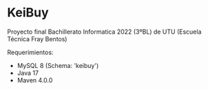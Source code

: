 # KeiBuy

Proyecto final Bachillerato Informatica 2022 (3ºBL) de UTU (Escuela Técnica Fray Bentos)


Requerimientos:

- MySQL 8 (Schema: 'keibuy')
- Java 17
- Maven 4.0.0

